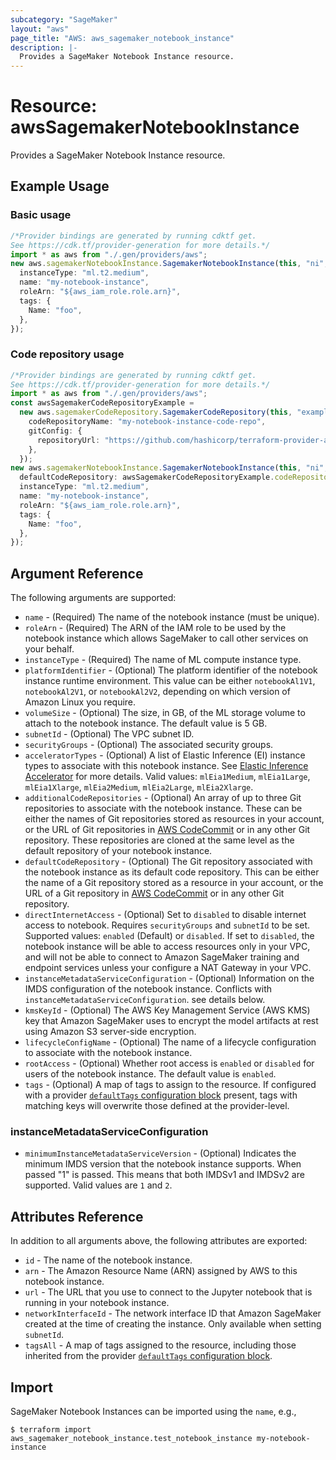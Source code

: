 ```yaml
---
subcategory: "SageMaker"
layout: "aws"
page_title: "AWS: aws_sagemaker_notebook_instance"
description: |-
  Provides a SageMaker Notebook Instance resource.
---
```


# Resource: awsSagemakerNotebookInstance

Provides a SageMaker Notebook Instance resource.

## Example Usage

### Basic usage

```typescript
/*Provider bindings are generated by running cdktf get.
See https://cdk.tf/provider-generation for more details.*/
import * as aws from "./.gen/providers/aws";
new aws.sagemakerNotebookInstance.SagemakerNotebookInstance(this, "ni", {
  instanceType: "ml.t2.medium",
  name: "my-notebook-instance",
  roleArn: "${aws_iam_role.role.arn}",
  tags: {
    Name: "foo",
  },
});

```

### Code repository usage

```typescript
/*Provider bindings are generated by running cdktf get.
See https://cdk.tf/provider-generation for more details.*/
import * as aws from "./.gen/providers/aws";
const awsSagemakerCodeRepositoryExample =
  new aws.sagemakerCodeRepository.SagemakerCodeRepository(this, "example", {
    codeRepositoryName: "my-notebook-instance-code-repo",
    gitConfig: {
      repositoryUrl: "https://github.com/hashicorp/terraform-provider-aws.git",
    },
  });
new aws.sagemakerNotebookInstance.SagemakerNotebookInstance(this, "ni", {
  defaultCodeRepository: awsSagemakerCodeRepositoryExample.codeRepositoryName,
  instanceType: "ml.t2.medium",
  name: "my-notebook-instance",
  roleArn: "${aws_iam_role.role.arn}",
  tags: {
    Name: "foo",
  },
});

```

## Argument Reference

The following arguments are supported:

* `name` - (Required) The name of the notebook instance (must be unique).
* `roleArn` - (Required) The ARN of the IAM role to be used by the notebook instance which allows SageMaker to call other services on your behalf.
* `instanceType` - (Required) The name of ML compute instance type.
* `platformIdentifier` - (Optional) The platform identifier of the notebook instance runtime environment. This value can be either `notebookAl1V1`, `notebookAl2V1`, or  `notebookAl2V2`, depending on which version of Amazon Linux you require.
* `volumeSize` - (Optional) The size, in GB, of the ML storage volume to attach to the notebook instance. The default value is 5 GB.
* `subnetId` - (Optional) The VPC subnet ID.
* `securityGroups` - (Optional) The associated security groups.
* `acceleratorTypes` - (Optional) A list of Elastic Inference (EI) instance types to associate with this notebook instance. See [Elastic Inference Accelerator](https://docs.aws.amazon.com/sagemaker/latest/dg/ei.html) for more details. Valid values: `mlEia1Medium`, `mlEia1Large`, `mlEia1Xlarge`, `mlEia2Medium`, `mlEia2Large`, `mlEia2Xlarge`.
* `additionalCodeRepositories` - (Optional) An array of up to three Git repositories to associate with the notebook instance.
  These can be either the names of Git repositories stored as resources in your account, or the URL of Git repositories in [AWS CodeCommit](https://docs.aws.amazon.com/codecommit/latest/userguide/welcome.html) or in any other Git repository. These repositories are cloned at the same level as the default repository of your notebook instance.
* `defaultCodeRepository` - (Optional) The Git repository associated with the notebook instance as its default code repository. This can be either the name of a Git repository stored as a resource in your account, or the URL of a Git repository in [AWS CodeCommit](https://docs.aws.amazon.com/codecommit/latest/userguide/welcome.html) or in any other Git repository.
* `directInternetAccess` - (Optional) Set to `disabled` to disable internet access to notebook. Requires `securityGroups` and `subnetId` to be set. Supported values: `enabled` (Default) or `disabled`. If set to `disabled`, the notebook instance will be able to access resources only in your VPC, and will not be able to connect to Amazon SageMaker training and endpoint services unless your configure a NAT Gateway in your VPC.
* `instanceMetadataServiceConfiguration` - (Optional) Information on the IMDS configuration of the notebook instance. Conflicts with `instanceMetadataServiceConfiguration`. see details below.
* `kmsKeyId` - (Optional) The AWS Key Management Service (AWS KMS) key that Amazon SageMaker uses to encrypt the model artifacts at rest using Amazon S3 server-side encryption.
* `lifecycleConfigName` - (Optional) The name of a lifecycle configuration to associate with the notebook instance.
* `rootAccess` - (Optional) Whether root access is `enabled` or `disabled` for users of the notebook instance. The default value is `enabled`.
* `tags` - (Optional) A map of tags to assign to the resource. If configured with a provider [`defaultTags` configuration block](https://registry.terraform.io/providers/hashicorp/aws/latest/docs#default_tags-configuration-block) present, tags with matching keys will overwrite those defined at the provider-level.

### instanceMetadataServiceConfiguration

* `minimumInstanceMetadataServiceVersion` - (Optional) Indicates the minimum IMDS version that the notebook instance supports. When passed "1" is passed. This means that both IMDSv1 and IMDSv2 are supported. Valid values are `1` and `2`.

## Attributes Reference

In addition to all arguments above, the following attributes are exported:

* `id` - The name of the notebook instance.
* `arn` - The Amazon Resource Name (ARN) assigned by AWS to this notebook instance.
* `url` - The URL that you use to connect to the Jupyter notebook that is running in your notebook instance.
* `networkInterfaceId` - The network interface ID that Amazon SageMaker created at the time of creating the instance. Only available when setting `subnetId`.
* `tagsAll` - A map of tags assigned to the resource, including those inherited from the provider [`defaultTags` configuration block](https://registry.terraform.io/providers/hashicorp/aws/latest/docs#default_tags-configuration-block).

## Import

SageMaker Notebook Instances can be imported using the `name`, e.g.,

```console
$ terraform import aws_sagemaker_notebook_instance.test_notebook_instance my-notebook-instance
```
